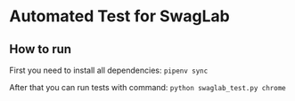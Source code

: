 # Automated Test for SwagLab

## How to run

First you need to install all dependencies: `pipenv sync`

After that you can run tests with command: `python swaglab_test.py chrome`